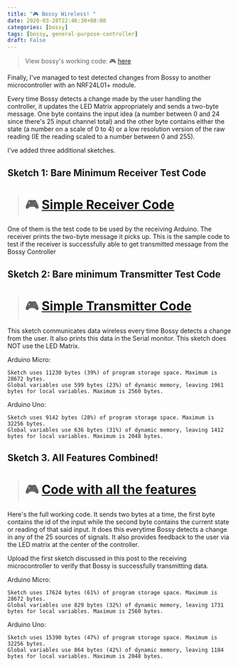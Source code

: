 ```yaml
---
title: "🎮 Bossy Wireless! "
date: 2020-03-28T22:46:30+08:00
categories: [bossy]
tags: [bossy, general-purpose-controller]
draft: False
---
```


> View bossy's working code: 🎮 [here](https://github.com/mithi/bossy)


Finally, I've managed to test detected changes from Bossy to another
microcontroller with an NRF24L01+ module.

Every time Bossy detects a change made by the user handling the controller,
it updates the LED Matrix appropriately and sends a two-byte message.
One byte contains the input idea (a number between 0 and 24 since there's 25
input channel total) and the other byte contains either the state (a number
on a scale of 0 to 4) or a low resolution version of the raw reading (IE the
reading scaled to a number between 0 and 255).


I've added three additional sketches.

## Sketch 1: Bare Minimum Receiver Test Code

> # 🎮 [Simple Receiver Code](https://github.com/mithi/bossy/tree/master/examples/bossy_simple_receiver/bossy_simple_receiver.ino)

One of them is the test code to be used by the receiving Arduino. The receiver prints
the two-byte message it picks up. This is the sample code to test if the receiver is successfully
able to get transmitted message from the Bossy Controller

## Sketch 2: Bare minimum Transmitter Test Code

> # 🎮 [Simple Transmitter Code](https://github.com/mithi/bossy/blob/master/examples/bossy_simple_transmitter/bossy_simple_transmitter.ino)

This sketch communicates data wireless every time Bossy detects a change from the user. It also prints this data in the Serial monitor. This sketch does NOT use the LED Matrix.

Arduino Micro:
```
Sketch uses 11230 bytes (39%) of program storage space. Maximum is 28672 bytes.
Global variables use 599 bytes (23%) of dynamic memory, leaving 1961 bytes for local variables. Maximum is 2560 bytes.

```
Arduino Uno:
```
Sketch uses 9142 bytes (28%) of program storage space. Maximum is 32256 bytes.
Global variables use 636 bytes (31%) of dynamic memory, leaving 1412 bytes for local variables. Maximum is 2048 bytes.

```

## Sketch 3. All Features Combined!

> # 🎮 [Code with all the features](https://github.com/mithi/bossy/blob/master/examples/bossy_matrix_transmitter/bossy_matrix_transmitter.ino)

Here's the full working code.
It sends two bytes at a time, the first byte contains the id of the input
while the second byte contains the current state or reading of that said input.
It does this everytime Bossy detects a change in any of the 25 sources of signals.
It also provides feedback to the user via the LED matrix at the center of the controller.

Upload the first sketch discussed in this post to the receiving microcontroller
to verify that Bossy is successfully transmitting data.


Arduino Micro:
```
Sketch uses 17624 bytes (61%) of program storage space. Maximum is 28672 bytes.
Global variables use 829 bytes (32%) of dynamic memory, leaving 1731 bytes for local variables. Maximum is 2560 bytes.
```

Arduino Uno:
```
Sketch uses 15390 bytes (47%) of program storage space. Maximum is 32256 bytes.
Global variables use 864 bytes (42%) of dynamic memory, leaving 1184 bytes for local variables. Maximum is 2048 bytes.
```
